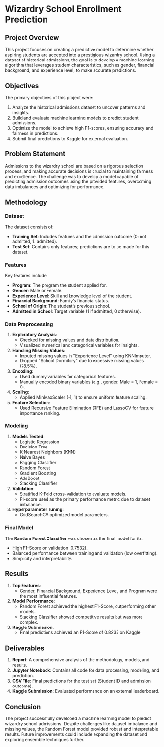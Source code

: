 # Wizardry School Enrollment Prediction

## Project Overview
This project focuses on creating a predictive model to determine whether aspiring students are accepted into a prestigious wizardry school. Using a dataset of historical admissions, the goal is to develop a machine learning algorithm that leverages student characteristics, such as gender, financial background, and experience level, to make accurate predictions.

## Objectives
The primary objectives of this project were:
1. Analyze the historical admissions dataset to uncover patterns and insights.
2. Build and evaluate machine learning models to predict student admissions.
3. Optimize the model to achieve high F1-scores, ensuring accuracy and fairness in predictions.
4. Submit final predictions to Kaggle for external evaluation.

## Problem Statement
Admissions to the wizardry school are based on a rigorous selection process, and making accurate decisions is crucial to maintaining fairness and excellence. The challenge was to develop a model capable of predicting admission outcomes using the provided features, overcoming data imbalances and optimizing for performance.

## Methodology
### Dataset
The dataset consists of:
- **Training Set**: Includes features and the admission outcome (0: not admitted, 1: admitted).
- **Test Set**: Contains only features; predictions are to be made for this dataset.

### Features
Key features include:
- **Program**: The program the student applied for.
- **Gender**: Male or Female.
- **Experience Level**: Skill and knowledge level of the student.
- **Financial Background**: Family’s financial status.
- **School of Origin**: The student’s previous school.
- **Admitted in School**: Target variable (1 if admitted, 0 otherwise).

### Data Preprocessing
1. **Exploratory Analysis**:
   - Checked for missing values and data distribution.
   - Visualized numerical and categorical variables for insights.
2. **Handling Missing Values**:
   - Imputed missing values in "Experience Level" using KNNImputer.
   - Dropped "School Dormitory" due to excessive missing values (78.5%).
3. **Encoding**:
   - Used dummy variables for categorical features.
   - Manually encoded binary variables (e.g., gender: Male = 1, Female = 0).
4. **Scaling**:
   - Applied MinMaxScaler (-1, 1) to ensure uniform feature scaling.
5. **Feature Selection**:
   - Used Recursive Feature Elimination (RFE) and LassoCV for feature importance ranking.

### Modeling
1. **Models Tested**:
   - Logistic Regression
   - Decision Tree
   - K-Nearest Neighbors (KNN)
   - Naive Bayes
   - Bagging Classifier
   - Random Forest
   - Gradient Boosting
   - AdaBoost
   - Stacking Classifier
2. **Validation**:
   - Stratified K-Fold cross-validation to evaluate models.
   - F1-score used as the primary performance metric due to dataset imbalance.
3. **Hyperparameter Tuning**:
   - GridSearchCV optimized model parameters.

### Final Model
The **Random Forest Classifier** was chosen as the final model for its:
- High F1-Score on validation (0.7532).
- Balanced performance between training and validation (low overfitting).
- Simplicity and interpretability.

## Results
1. **Top Features**:
   - Gender, Financial Background, Experience Level, and Program were the most influential features.
2. **Model Performance**:
   - Random Forest achieved the highest F1-Score, outperforming other models.
   - Stacking Classifier showed competitive results but was more complex.
3. **Kaggle Submission**:
   - Final predictions achieved an F1-Score of 0.8235 on Kaggle.

## Deliverables
1. **Report**: A comprehensive analysis of the methodology, models, and results.
2. **Jupyter Notebook**: Contains all code for data processing, modeling, and prediction.
3. **CSV File**: Final predictions for the test set (Student ID and admission outcome).
4. **Kaggle Submission**: Evaluated performance on an external leaderboard.

## Conclusion
The project successfully developed a machine learning model to predict wizardry school admissions. Despite challenges like dataset imbalance and missing values, the Random Forest model provided robust and interpretable results. Future improvements could include expanding the dataset and exploring ensemble techniques further.
